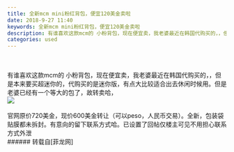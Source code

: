 ```yaml
---
title: 全新mcm mini粉红背包，便宜120美金卖啦
date: 2018-9-27 11:40
keywords: 全新mcm mini粉红背包，便宜120美金卖啦
description: 有谁喜欢这款mcm的 小粉背包，现在便宜卖，我老婆最近在韩国代购买的，，但是本来要买超迷你的，代购买的是迷你版，有点大比较适合出去休闲时候用。但是老婆已经有一个等大的包了，故转卖哈，官网原价720美金，现价600美金转让（可以peso，人民币交易）。全新，包装袋贴膜都未拆封。有意向的留下联系方式哈。已设置了回帖仅楼主可见不用担心联系方式外泄
categories: used
---
```

<td class="t_f" id="postmessage_1888118">

<br/>
<br/>
有谁喜欢这款mcm的 小粉背包，现在便宜卖，我老婆最近在韩国代购买的，，但是本来要买超迷你的，代购买的是迷你版，有点大比较适合出去休闲时候用。但是老婆已经有一个等大的包了，故转卖哈，<br/>

<img aid="952493" data-cf-modified-d8ed893ece1952c85a775e6a-="" file="data/attachment/forum/201809/27/113733zllhlyhlyojcy1hl.png.thumb.jpg" id="aimg_952493" inpost="1" onclick="" onmouseover="" src="http://www.flw.ph/data/attachment/forum/201809/27/113733zllhlyhlyojcy1hl.png" style="cursor:pointer" zoomfile="data/attachment/forum/201809/27/113733zllhlyhlyojcy1hl.png"/>


<br/>
<br/>
官网原价720美金，现价600美金转让（可以peso，人民币交易）。全新，包装袋贴膜都未拆封。有意向的留下联系方式哈。已设置了回帖仅楼主可见不用担心联系方式外泄<br/>
</td>
###### 转载自[菲龙网]